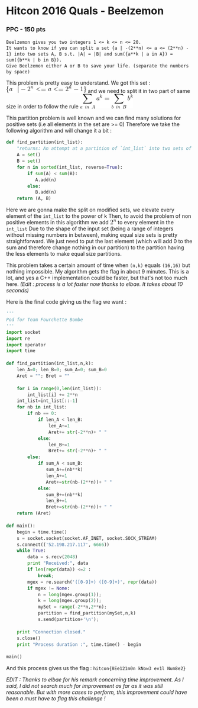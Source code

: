# Hitcon 2016 Quals - Beelzemon
### PPC - 150 pts

    Beelzemon gives you two integers 1 <= k <= n <= 20.
    It wants to know if you can split a set {a | -(2**n) <= a <= (2**n) - 1} into two sets A, B s.t. |A| = |B| and sum({a**k | a in A}) = sum({b**k | b in B}).
    Give Beelzemon either A or B to save your life. (separate the numbers by space)
    
This problem is pretty easy to understand. We got this set : ![set](ensemble.gif) and we need to split it in two part of same size in order to follow the rule ![rule](condition.gif)

This partition problem is well known and we can find many solutions for positive sets (i.e all elements in the set are >= 0)
Therefore we take the following algorithm and will change it a bit :
```python
def find_partition(int_list):
    "returns: An attempt at a partition of `int_list` into two sets of equal sum"
    A = set()
    B = set()
    for n in sorted(int_list, reverse=True):
        if sum(A) < sum(B):
           A.add(n)
        else:
           B.add(n)
    return (A, B)
```

Here we are gonna make the split on modified sets, we elevate every element of the `int_list` to the power of k
Then, to avoid the problem of non positive elements in this algorithm we add ![2^n](2n.gif) to every element in the `int_list`
Due to the shape of the input set (being a range of integers without missing numbers in between), making equal size sets is pretty straightforward. We just need to put the last element (which will add 0 to the sum and therefore change nothing in our partition) to the partition having the less elements to make equal size partitions.

This problem takes a certain amount of time when `(n,k)` equals `(16,16)` but nothing impossible. My algorithm gets the flag in about 9 minutes. This is a lot, and yes a C++ implementation could be faster, but that's not too much here. *(Edit : process is a lot faster now thanks to elbae. It takes about 10 seconds)*

Here is the final code giving us the flag we want :
```python
'''
Pod for Team Fourchette Bombe
'''
import socket
import re
import operator
import time

def find_partition(int_list,n,k):
	len_A=0; len_B=0; sum_A=0; sum_B=0
	Aret = ""; Bret = ""

	for i in range(0,len(int_list)):
	    int_list[i] += 2**n
	int_list=int_list[::-1]
	for nb in int_list:
	    if nb == 0:
	        if len_A < len_B:
	            len_A+=1
	            Aret+= str(-2**n)+ " "
	        else:
	            len_B+=1
	            Bret+= str(-2**n)+ " "
	    else:
	        if sum_A < sum_B:
	           sum_A+=(nb**k)
	           len_A+=1
	           Aret+=str(nb-(2**n))+ " "
	        else:
	           sum_B+=(nb**k)
	           len_B+=1
	           Bret+=str(nb-(2**n))+ " "
	return (Aret)

def main():
	begin = time.time()
	s = socket.socket(socket.AF_INET, socket.SOCK_STREAM)
	s.connect(('52.198.217.117', 6666))
	while True:
		data = s.recv(2048)
		print "Received:", data
		if len(repr(data)) <=2 :
			break;
		mgex = re.search('([0-9]+) ([0-9]+)', repr(data))
		if mgex != None:
			n = long(mgex.group(1));
			k = long(mgex.group(2));
			mySet = range(-2**n,2**n);
			partition = find_partition(mySet,n,k)
			s.send(partition+'\n');
		
	print "Connection closed."
	s.close()
	print "Process duration :", time.time() - begin

main()
```

And this process gives us the flag : `hitcon{8Ee121m0n kNow3 ev1l Num8e2}`

*EDIT : Thanks to elbae for his remark concerning time improvement. As I said, I did not search much for improvement as far as it was still reasonable. But with more cases to perform, this improvement could have been a must have to flag this challenge !*